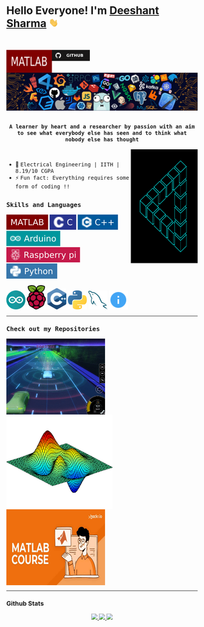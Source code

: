 
# Hello Everyone! I'm [Deeshant Sharma](https://github.com/Deeshant2234) <img src="https://github.com/Deeshant2234/Deeshant2234/blob/main/Buttons/Hi.gif" width="25px">
<br><br>
<a href="https://www.linkedin.com/in/deeshantsharma/">
  <img align="left" alt="Deeshant's Linkedin" width="120px" height="60px" src="https://github.com/Deeshant2234/Deeshant2234/blob/main/Buttons/matlab.svg" />
</a>
<a href="https://github.com/Deeshant2234">
  <img align="left" alt="Deeshant Sharma's Github" width="100px" src="https://github.com/Deeshant2234/Deeshant2234/blob/main/Buttons/github.svg" />
</a>

<br><br>
![](https://github.com/Deeshant2234/Deeshant2234/blob/main/poster.png)

## <p align="center"><h4 align="center"><samp>A learner by heart and a researcher by passion with an aim to see what everybody else has seen and to think what nobody else has thought</samp></h4></p>

<div>
<img align="right" src="https://github.com/Deeshant2234/Deeshant2234/blob/main/processing.gif" width="35%" height="300"/>
  <br>

- 👷 <samp>Electrical Engineering | IITH | 8.19/10 CGPA 
- ⚡ <samp>Fun fact: Everything requires some form of coding !!
</div>

##
<h3><b><samp>Skills and Languages</samp></b></h3>

![Matlab](https://github.com/Deeshant2234/Deeshant2234/blob/main/Buttons/matlab.svg)
![C](https://github.com/Deeshant2234/Deeshant2234/blob/main/Buttons/c.svg)
![C++](https://github.com/Deeshant2234/Deeshant2234/blob/main/Buttons/c%2B%2B.svg)
![Arduino](https://github.com/Deeshant2234/Deeshant2234/blob/main/Buttons/arduino.svg)
![Rapspberry Pi](https://github.com/Deeshant2234/Deeshant2234/blob/main/Buttons/raspberrypi.svg)
![Python](https://github.com/Deeshant2234/Deeshant2234/blob/main/Buttons/python.svg)

  
<span> 
  
<img src="https://github.com/Deeshant2234/Deeshant2234/blob/main/arduino_logo.svg" alt="drawing" width="50"/>
<img src="https://github.com/Deeshant2234/Deeshant2234/blob/main/raspberrypi_logo.svg" alt="drawing" width="50"/>
<img src="https://github.com/Deeshant2234/Deeshant2234/blob/main/c%2B%2B_logo.svg" alt="drawing" width="50"/>
<img src="https://github.com/Deeshant2234/Deeshant2234/blob/main/python_logo.svg" alt="drawing" width="50"/>
<img src="https://github.com/Deeshant2234/Deeshant2234/blob/main/mysql_logo.svg" alt="drawing" width="50"/>
<img src="https://github.com/Deeshant2234/Deeshant2234/blob/main/readme_logo.svg" alt="drawing" width="50"/>
</span>
      
<hr> 
  
<h3><b><samp>Check out my Repositories</samp></b></h3>

  <span>
<a href="https://github.com/Deeshant2234/Sensing-and-planning-for-autonomous-">
  <img align="center" src="https://github.com/Deeshant2234/Deeshant2234/blob/main/8e4c3a6b200f1eafa367fc0689f350ab.gif" width="260"  height="200" />
</a>
  </span>
  
   <span>
<a href="https://github.com/Deeshant2234/Communications-and-Signal-Processing">
  <img align="center" src="https://github.com/Deeshant2234/Deeshant2234/blob/main/B4OU.gif" width="280" height="250"/>
</a>
  </span>
 
  <span>
<a href="https://github.com/Deeshant2234/Introduction-to-Data-Signal-and-Image-Analysis-with-MATLAB">
  <img align="center" width="260" height="200" src="https://github.com/Deeshant2234/Deeshant2234/blob/main/large.jpg" />
</a>
  </span>
  
<hr>
  
### Github Stats
  
<p align="center">
  <a href="https://github.com/Deeshant2234"><span>
    <img height="48%" src="https://github-readme-stats.vercel.app/api?username=Deeshant2234&count_private=true&show_icons=true&theme=radical&&include_all_commits=true"/>
    <img width="48%" src="https://github-readme-streak-stats.herokuapp.com/?user=Deeshant2234&theme=radical" />
    <img height="180em" src="https://github-readme-stats-eight-theta.vercel.app/api/top-langs/?username=Deeshant2234&hide=html,css,javascript,scss&layout=compact&langs_count=8&theme=radical"/>
    </span></a>
</p>
  
<br>
  
##


